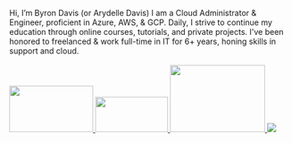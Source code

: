 Hi, I’m Byron Davis (or Arydelle Davis)
I am a Cloud Administrator & Engineer, proficient in Azure, AWS, & GCP.
Daily, I strive to continue my education through online courses, tutorials, and private projects.
I've been honored to freelanced & work full-time in IT for 6+ years, honing skills in support and cloud. 
<br><br>
<a href="https://www.youtube.com/" target="_blank">
    <img src="https://external-content.duckduckgo.com/iu/?u=https%3A%2F%2Flogos-world.net%2Fwp-content%2Fuploads%2F2021%2F02%2FMicrosoft-Azure-Symbol.png&f=1&nofb=1&ipt=62aed7e60c73482110ebe4318cbeb62146b7f865b9c01456b60a6b93d37c9df8&ipo=images" width="150" height="83" />
</a>
<a href="https://twitter.com/" target="_blank">
    <img src="https://external-content.duckduckgo.com/iu/?u=https%3A%2F%2Fstormforger.com%2Fimages%2Faws-logo-a8f9f20f.png&f=1&nofb=1&ipt=fabe200cc0c2c64d542b818cbf1927bd4002cb83e7c86dadf98f28084b81792e&ipo=images" width="130" height="63" />
</a>
<a href="https://instagram.com/" target="_blank">
    <img src="https://download.logo.wine/logo/Google_Cloud_Platform/Google_Cloud_Platform-Logo.wine.png" width="170" height="120" />
</a>
<a href="https://linkedin.com/" target="_blank">
    <img src="https://img.shields.io/badge/Connect-0077B5?style=for-the-badge&logo=linkedin&logoColor=white" />
</a>

